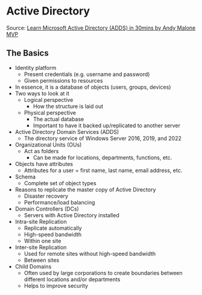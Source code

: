 # Active Directory
Source: [Learn Microsoft Active Directory (ADDS) in 30mins by  Andy Malone MVP](https://www.youtube.com/watch?v=85-bp7XxWDQ&t=304s)

## The Basics

-	Identity platform
    - Present credentials (e.g. username and password)
    -	Given permissions to resources
-	In essence, it is a database of objects (users, groups, devices)
-	Two ways to look at it
    -	Logical perspective
        -	How the structure is laid out
    -	Physical perspective
        -	The actual database
        -	Important to have it backed up/replicated to another server
-	Active Directory Domain Services (ADDS)
    -	The directory service of Windows Server 2016, 2019, and 2022
-	Organizational Units (OUs)
    -	Act as folders
        -	Can be made for locations, departments, functions, etc.
-	Objects have attributes
    -	Attributes for a user = first name, last name, email address, etc.
-	Schema
    -	Complete set of object types
-	Reasons to replicate the master copy of Active Directory
    -	Disaster recovery
    -	Performance/load balancing
-	Domain Controllers (DCs)
    -	Servers with Active Directory installed
-	Intra-site Replication
    -	Replicate automatically
    -	High-speed bandwidth
    -	Within one site
-	Inter-site Replication
    -	Used for remote sites without high-speed bandwidth
    -	Between sites
-	Child Domains
    -	Often used by large corporations to create boundaries between different locations and/or departments
    -	Helps to improve security


